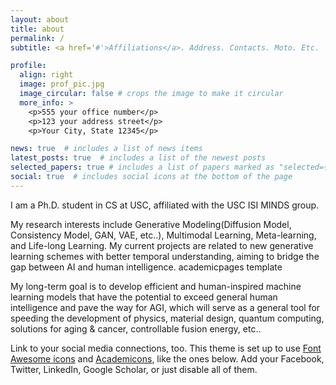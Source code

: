 ```yaml
---
layout: about
title: about
permalink: /
subtitle: <a href='#'>Affiliations</a>. Address. Contacts. Moto. Etc.

profile:
  align: right
  image: prof_pic.jpg
  image_circular: false # crops the image to make it circular
  more_info: >
    <p>555 your office number</p>
    <p>123 your address street</p>
    <p>Your City, State 12345</p>

news: true  # includes a list of news items
latest_posts: true  # includes a list of the newest posts
selected_papers: true # includes a list of papers marked as "selected={true}"
social: true  # includes social icons at the bottom of the page
---
```


<!-- Write your biography here. Tell the world about yourself. Link to your favorite [subreddit](http://reddit.com). You can put a picture in, too. The code is already in, just name your picture `prof_pic.jpg` and put it in the `img/` folder. -->
I am a Ph.D. student in CS at USC, affiliated with the USC ISI MINDS group.

My research interests include Generative Modeling(Diffusion Model, Consistency Model, GAN, VAE, etc..), Multimodal Learning, Meta-learning, and Life-long Learning. My current projects are related to new generative learning schemes with better temporal understanding, aiming to bridge the gap between AI and human intelligence. academicpages template

My long-term goal is to develop efficient and human-inspired machine learning models that have the potential to exceed general human intelligence and pave the way for AGI, which will serve as a general tool for speeding the development of physics, material design, quantum computing, solutions for aging & cancer, controllable fusion energy, etc..


Link to your social media connections, too. This theme is set up to use [Font Awesome icons](https://fontawesome.com/) and [Academicons](https://jpswalsh.github.io/academicons/), like the ones below. Add your Facebook, Twitter, LinkedIn, Google Scholar, or just disable all of them.